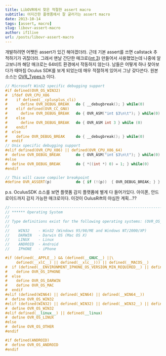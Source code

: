 ```yaml
---
title: LibOVR에서 찾은 적절한 assert macro
subtitle: 어지간한 플랫폼에서 잘 굴러가는 assert macro
date: 2013-10-14
tags: [assert, macro]
slug: libovr-assert-macro
author: if1live
url: /posts/libovr-assert-macro
---
```


개발하려면 어쨋든 assert가 있긴 해야겠더라. 근데 기본 assert를 쓰면 callstack 추적하기가 귀찮더라.
그래서 맨날 간단한 매크로([int 3](http://kblog.popekim.com/2011/06/assert-int-3.html)) 만들어서 사용했었는데 나중에 알고보니까 해당 매크로는 64비트 환경에서 작동하지 않는다.
남들은 어떻게 하나 찾아보다가 때마침 Oculus SDK를 보게 되었는데 매우 적절하게 있어서 그냥 갖다쓴다.
원본 소스는 [OVR_Types.h](https://github.com/if1live/LibOVR/blob/master/Src/Kernel/OVR_Types.h) 이다.

```cpp
// Microsoft Win32 specific debugging support
#if defined(OVR_OS_WIN32)
#  ifdef OVR_CPU_X86
#    if defined(__cplusplus_cli)
#      define OVR_DEBUG_BREAK   do { __debugbreak(); } while(0)
#    elif defined(OVR_CC_GNU)
#      define OVR_DEBUG_BREAK   do { OVR_ASM("int $3\n\t"); } while(0)
#    else
#      define OVR_DEBUG_BREAK   do { OVR_ASM int 3 } while (0)
#    endif
#  else
#    define OVR_DEBUG_BREAK     do { __debugbreak(); } while(0)
#  endif
// Unix specific debugging support
#elif defined(OVR_CPU_X86) || defined(OVR_CPU_X86_64)
#  define OVR_DEBUG_BREAK       do { OVR_ASM("int $3\n\t"); } while(0)
#else
#  define OVR_DEBUG_BREAK       do { *((int *) 0) = 1; } while(0)
#endif

// This will cause compiler breakpoint
#define OVR_ASSERT(p)           do { if (!(p))  { OVR_DEBUG_BREAK; } } while(0)
```

p.s. OculusSDK 소스를 보면 플랫폼 감지 플랫폼에 별게 다 들어가있다. 아이폰, 안드로이드까지 감지 가능한 매크로이다. 이것이 OulusRift의 야심찬 계획...??

<!--adsense-->

```cpp
//-----------------------------------------------------------------------------------
// ****** Operating System
//
// Type definitions exist for the following operating systems: (OVR_OS_x)
//
//    WIN32    - Win32 (Windows 95/98/ME and Windows NT/2000/XP)
//    DARWIN   - Darwin OS (Mac OS X)
//    LINUX    - Linux
//    ANDROID  - Android
//    IPHONE   - iPhone

#if (defined(__APPLE__) && (defined(__GNUC__) ||\
     defined(__xlC__) || defined(__xlc__))) || defined(__MACOS__)
#  if (defined(__ENVIRONMENT_IPHONE_OS_VERSION_MIN_REQUIRED__) || defined(__IPHONE_OS_VERSION_MIN_REQUIRED))
#    define OVR_OS_IPHONE
#  else
#    define OVR_OS_DARWIN
#    define OVR_OS_MAC
#  endif
#elif (defined(WIN64) || defined(_WIN64) || defined(__WIN64__))
#  define OVR_OS_WIN32
#elif (defined(WIN32) || defined(_WIN32) || defined(__WIN32__) || defined(__NT__))
#  define OVR_OS_WIN32
#elif defined(__linux__) || defined(__linux)
#  define OVR_OS_LINUX
#else
#  define OVR_OS_OTHER
#endif

#if defined(ANDROID)
#  define OVR_OS_ANDROID
#endif
```
